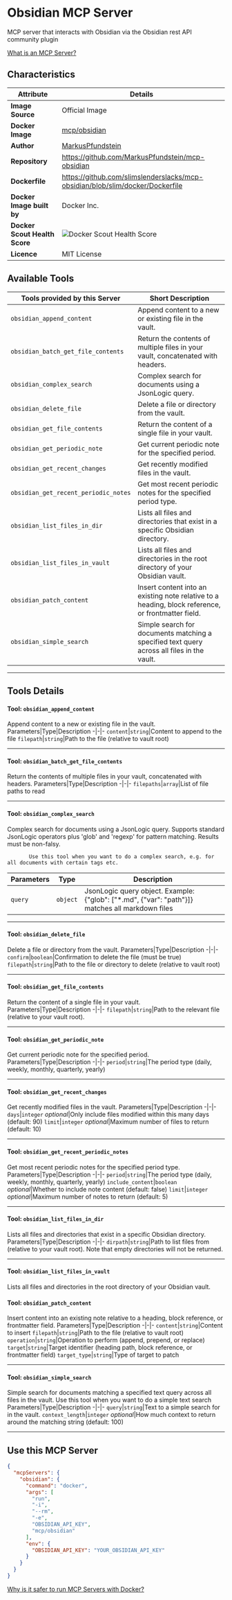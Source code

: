 # Obsidian MCP Server

MCP server that interacts with Obsidian via the Obsidian rest API community plugin

[What is an MCP Server?](https://www.anthropic.com/news/model-context-protocol)

## Characteristics
Attribute|Details|
|-|-|
**Image Source**|Official Image
**Docker Image**|[mcp/obsidian](https://hub.docker.com/repository/docker/mcp/obsidian)
**Author**|[MarkusPfundstein](https://github.com/MarkusPfundstein)
**Repository**|https://github.com/MarkusPfundstein/mcp-obsidian
**Dockerfile**|https://github.com/slimslenderslacks/mcp-obsidian/blob/slim/docker/Dockerfile
**Docker Image built by**|Docker Inc.
**Docker Scout Health Score**| ![Docker Scout Health Score](https://api.scout.docker.com/v1/policy/insights/org-image-score/badge/mcp/obsidian)
**Licence**|MIT License

## Available Tools
Tools provided by this Server|Short Description
-|-
`obsidian_append_content`|Append content to a new or existing file in the vault.|
`obsidian_batch_get_file_contents`|Return the contents of multiple files in your vault, concatenated with headers.|
`obsidian_complex_search`|Complex search for documents using a JsonLogic query.|
`obsidian_delete_file`|Delete a file or directory from the vault.|
`obsidian_get_file_contents`|Return the content of a single file in your vault.|
`obsidian_get_periodic_note`|Get current periodic note for the specified period.|
`obsidian_get_recent_changes`|Get recently modified files in the vault.|
`obsidian_get_recent_periodic_notes`|Get most recent periodic notes for the specified period type.|
`obsidian_list_files_in_dir`|Lists all files and directories that exist in a specific Obsidian directory.|
`obsidian_list_files_in_vault`|Lists all files and directories in the root directory of your Obsidian vault.|
`obsidian_patch_content`|Insert content into an existing note relative to a heading, block reference, or frontmatter field.|
`obsidian_simple_search`|Simple search for documents matching a specified text query across all files in the vault.|

---
## Tools Details

#### Tool: **`obsidian_append_content`**
Append content to a new or existing file in the vault.
Parameters|Type|Description
-|-|-
`content`|`string`|Content to append to the file
`filepath`|`string`|Path to the file (relative to vault root)

---
#### Tool: **`obsidian_batch_get_file_contents`**
Return the contents of multiple files in your vault, concatenated with headers.
Parameters|Type|Description
-|-|-
`filepaths`|`array`|List of file paths to read

---
#### Tool: **`obsidian_complex_search`**
Complex search for documents using a JsonLogic query. 
           Supports standard JsonLogic operators plus 'glob' and 'regexp' for pattern matching. Results must be non-falsy.

           Use this tool when you want to do a complex search, e.g. for all documents with certain tags etc.
Parameters|Type|Description
-|-|-
`query`|`object`|JsonLogic query object. Example: {"glob": ["*.md", {"var": "path"}]} matches all markdown files

---
#### Tool: **`obsidian_delete_file`**
Delete a file or directory from the vault.
Parameters|Type|Description
-|-|-
`confirm`|`boolean`|Confirmation to delete the file (must be true)
`filepath`|`string`|Path to the file or directory to delete (relative to vault root)

---
#### Tool: **`obsidian_get_file_contents`**
Return the content of a single file in your vault.
Parameters|Type|Description
-|-|-
`filepath`|`string`|Path to the relevant file (relative to your vault root).

---
#### Tool: **`obsidian_get_periodic_note`**
Get current periodic note for the specified period.
Parameters|Type|Description
-|-|-
`period`|`string`|The period type (daily, weekly, monthly, quarterly, yearly)

---
#### Tool: **`obsidian_get_recent_changes`**
Get recently modified files in the vault.
Parameters|Type|Description
-|-|-
`days`|`integer` *optional*|Only include files modified within this many days (default: 90)
`limit`|`integer` *optional*|Maximum number of files to return (default: 10)

---
#### Tool: **`obsidian_get_recent_periodic_notes`**
Get most recent periodic notes for the specified period type.
Parameters|Type|Description
-|-|-
`period`|`string`|The period type (daily, weekly, monthly, quarterly, yearly)
`include_content`|`boolean` *optional*|Whether to include note content (default: false)
`limit`|`integer` *optional*|Maximum number of notes to return (default: 5)

---
#### Tool: **`obsidian_list_files_in_dir`**
Lists all files and directories that exist in a specific Obsidian directory.
Parameters|Type|Description
-|-|-
`dirpath`|`string`|Path to list files from (relative to your vault root). Note that empty directories will not be returned.

---
#### Tool: **`obsidian_list_files_in_vault`**
Lists all files and directories in the root directory of your Obsidian vault.
#### Tool: **`obsidian_patch_content`**
Insert content into an existing note relative to a heading, block reference, or frontmatter field.
Parameters|Type|Description
-|-|-
`content`|`string`|Content to insert
`filepath`|`string`|Path to the file (relative to vault root)
`operation`|`string`|Operation to perform (append, prepend, or replace)
`target`|`string`|Target identifier (heading path, block reference, or frontmatter field)
`target_type`|`string`|Type of target to patch

---
#### Tool: **`obsidian_simple_search`**
Simple search for documents matching a specified text query across all files in the vault. 
            Use this tool when you want to do a simple text search
Parameters|Type|Description
-|-|-
`query`|`string`|Text to a simple search for in the vault.
`context_length`|`integer` *optional*|How much context to return around the matching string (default: 100)

---
## Use this MCP Server

```json
{
  "mcpServers": {
    "obsidian": {
      "command": "docker",
      "args": [
        "run",
        "-i",
        "--rm",
        "-e",
        "OBSIDIAN_API_KEY",
        "mcp/obsidian"
      ],
      "env": {
        "OBSIDIAN_API_KEY": "YOUR_OBSIDIAN_API_KEY"
      }
    }
  }
}
```

[Why is it safer to run MCP Servers with Docker?](https://www.docker.com/blog/the-model-context-protocol-simplifying-building-ai-apps-with-anthropic-claude-desktop-and-docker/)
